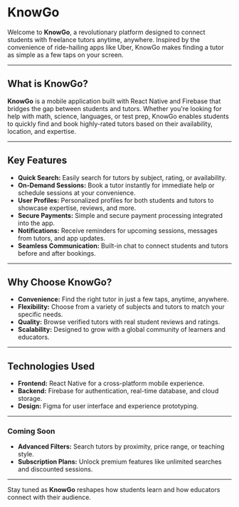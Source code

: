 # **KnowGo**

Welcome to **KnowGo**, a revolutionary platform designed to connect students with freelance tutors anytime, anywhere. Inspired by the convenience of ride-hailing apps like Uber, KnowGo makes finding a tutor as simple as a few taps on your screen.

---

## **What is KnowGo?**

**KnowGo** is a mobile application built with React Native and Firebase that bridges the gap between students and tutors. Whether you're looking for help with math, science, languages, or test prep, KnowGo enables students to quickly find and book highly-rated tutors based on their availability, location, and expertise.

---

## **Key Features**

- **Quick Search:** Easily search for tutors by subject, rating, or availability.
- **On-Demand Sessions:** Book a tutor instantly for immediate help or schedule sessions at your convenience.
- **User Profiles:** Personalized profiles for both students and tutors to showcase expertise, reviews, and more.
- **Secure Payments:** Simple and secure payment processing integrated into the app.
- **Notifications:** Receive reminders for upcoming sessions, messages from tutors, and app updates.
- **Seamless Communication:** Built-in chat to connect students and tutors before and after bookings.

---

## **Why Choose KnowGo?**

- **Convenience:** Find the right tutor in just a few taps, anytime, anywhere.
- **Flexibility:** Choose from a variety of subjects and tutors to match your specific needs.
- **Quality:** Browse verified tutors with real student reviews and ratings.
- **Scalability:** Designed to grow with a global community of learners and educators.

---

## **Technologies Used**

- **Frontend:** React Native for a cross-platform mobile experience.
- **Backend:** Firebase for authentication, real-time database, and cloud storage.
- **Design:** Figma for user interface and experience prototyping.

---

### **Coming Soon**

- **Advanced Filters:** Search tutors by proximity, price range, or teaching style.
- **Subscription Plans:** Unlock premium features like unlimited searches and discounted sessions.
---

Stay tuned as **KnowGo** reshapes how students learn and how educators connect with their audience.
